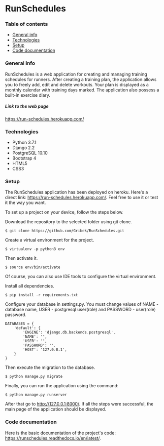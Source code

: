 # RunSchedules

### Table of contents
* [General info](#general-info)
* [Technologies](#technologies)
* [Setup](#setup)
* [Code documentation](#code-documentation)

### General info
RunSchedules is a web application for creating and managing training schedules for runners. After creating a training plan, the application allows you to freely add, edit and delete workouts. Your plan is displayed as a monthly calendar with training days marked. The application also possess a built-in exercise diary.

##### Link to the web page
https://run-schedules.herokuapp.com/

### Technologies
* Python 3.7.1
* Django 2.2
* PostgreSQL 10.10
* Bootstrap 4
* HTML5
* CSS3

### Setup
The RunSchedules application has been deployed on heroku. Here's a direct link: https://run-schedules.herokuapp.com/. Feel free to use it or test it the way you want.


To set up a project on your device, follow the steps below.

Download the repository to the selected folder using git clone.
```
$ git clone https://github.com/Gribek/RunSchedules.git
```
Create a virtual environment for the project. 
```
$ virtualenv -p python3 env
```
Then activate it.
```
$ source env/bin/activate
```
Of course, you can also use IDE tools to configure the virtual environment.

Install all dependencies.
```
$ pip install -r requirements.txt
```
Configure your database in settings.py. You must change values of NAME - database name, USER - postgresql user(role) and PASSWORD - user(role) password.
```
DATABASES = {
    'default': {
        'ENGINE': 'django.db.backends.postgresql',
        'NAME': '',
        'USER': '',
        'PASSWORD': '',
        'HOST': '127.0.0.1',
    }
}
```
Then execute the migration to the database.
```
$ python manage.py migrate
```
Finally, you can run the application using the command:
```
$ python manage.py runserver
```
After that go to http://127.0.0.1:8000/. If all the steps were successful, the main page of the application should be displayed.


### Code documentation
Here is the basic documentation of the project's code:
https://runschedules.readthedocs.io/en/latest/.


